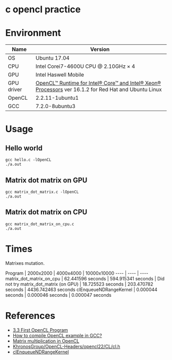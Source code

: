 # c opencl practice

# Environment

Name | Version
---- | ----
OS | Ubuntu 17.04
CPU | Intel Corei7-4600U CPU @ 2.10GHz × 4
GPU | Intel Haswell Mobile
GPU driver | [OpenCL™ Runtime for Intel® Core™ and Intel® Xeon® Processors](https://software.intel.com/en-us/articles/opencl-drivers) ver 16.1.2 for Red Hat and Ubuntu Linux
OpenCL | 2.2.11-1ubuntu1
GCC | 7.2.0-8ubuntu3

# Usage

## Hello world
```
gcc hello.c -lOpenCL
./a.out
```

## Matrix dot matrix on GPU
```
gcc matrix_dot_matrix.c -lOpenCL
./a.out
```

## Matrix dot matrix on CPU
```
gcc matrix_dot_matrix_on_cpu.c
./a.out
```

# Times

Matrixes mutation.

Program | 2000x2000 | 4000x4000 | 10000x10000
---- | ---- | ----
matrix_dot_matrix_on_cpu | 62.441596 seconds | 594.915341 seconds | Did not try
matrix_dot_matrix (on GPU) | 18.725523 seconds | 203.470782 seconds | 4436.742463 seconds
clEnqueueNDRangeKernel | 0.000044 seconds | 0.000046 seconds | 0.000047 seconds

# References
- [3.3 First OpenCL Program](https://www.fixstars.com/en/opencl/book/OpenCLProgrammingBook/first-opencl-program/)
- [How to compile OpenCL example in GCC?](https://forums.khronos.org/showthread.php/5728-How-to-compile-OpenCL-example-in-GCC)
- [Matrix multiplication in OpenCL](http://www.es.ele.tue.nl/~mwijtvliet/5KK73/?page=mmopencl)
- [KhronosGroup/OpenCL-Headers/opencl22/CL/cl.h](https://github.com/KhronosGroup/OpenCL-Headers/blob/master/opencl22/CL/cl.h)
- [clEnqueueNDRangeKernel](https://www.khronos.org/registry/OpenCL/sdk/1.0/docs/man/xhtml/clEnqueueNDRangeKernel.html)
